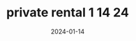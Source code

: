---
date: 2024-01-14
draft: false
durationMinutes: 300
title: private rental 1 14 24
occurrences:
  - date: 2024-01-14 10:00:00-0600
    note: ''
---